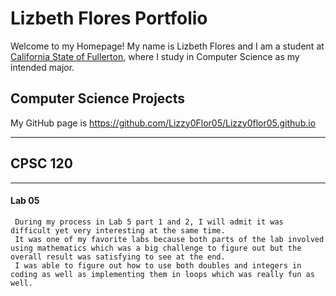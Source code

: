 # Lizbeth Flores Portfolio

Welcome to my Homepage! My name is Lizbeth Flores and I am a student at [California State of Fullerton](https://www.fullerton.edu/), where I study in Computer Science as my intended major. 

## Computer Science Projects 

My GitHub page is https://github.com/Lizzy0Flor05/Lizzy0flor05.github.io

--- 
## CPSC 120 
---
#### Lab 05 

     During my process in Lab 5 part 1 and 2, I will admit it was difficult yet very interesting at the same time. 
     It was one of my favorite labs because both parts of the lab involved using mathematics which was a big challenge to figure out but the overall result was satisfying to see at the end. 
     I was able to figure out how to use both doubles and integers in coding as well as implementing them in loops which was really fun as well. 

